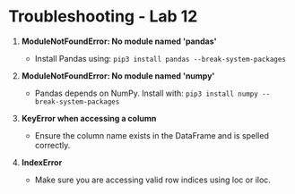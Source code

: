 # Troubleshooting - Lab 12

1. **ModuleNotFoundError: No module named 'pandas'**
   - Install Pandas using: `pip3 install pandas --break-system-packages`

2. **ModuleNotFoundError: No module named 'numpy'**
   - Pandas depends on NumPy. Install with: `pip3 install numpy --break-system-packages`

3. **KeyError when accessing a column**
   - Ensure the column name exists in the DataFrame and is spelled correctly.

4. **IndexError**
   - Make sure you are accessing valid row indices using loc or iloc.
